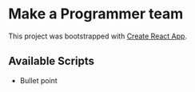 # Make a Programmer team

This project was bootstrapped with [Create React App](https://github.com/facebook/create-react-app).

## Available Scripts

<ul>
<li>Bullet point</li>
</ul>